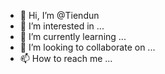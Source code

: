 - 👋 Hi, I’m @Tiendun
- 👀 I’m interested in ...
- 🌱 I’m currently learning ...
- 💞️ I’m looking to collaborate on ...
- 📫 How to reach me ...

<!---
Tiendun/Tiendun is a ✨ special ✨ repository because its `README.md` (this file) appears on your GitHub profile.
You can click the Preview link to take a look at your changes.
--->

